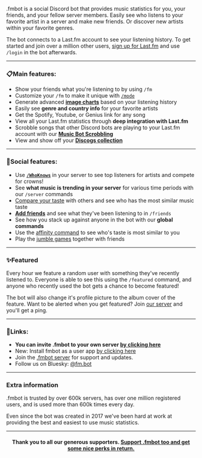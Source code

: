 .fmbot is a social Discord bot that provides music statistics for you, your friends, and your fellow server members. Easily see who listens to your favorite artist in a server and make new friends. Or discover new artists within your favorite genres.

The bot connects to a Last.fm account to see your listening history. To get started and join over a million other users, <a href="https://www.last.fm/join" target="_blank">sign up for Last.fm</a> and use `/login` in the bot afterwards.

---
### 📋Main features:

- Show your friends what you're listening to by using `/fm`
- Customize your `/fm` to make it unique with [`/mode`](/commands/#mode)
- Generate advanced [**image charts**](/commands/albums/#chart-c) based on your listening history
- Easily see **genre and country info** for your favorite artists
- Get the Spotify, Youtube, or Genius link for any song
- View all your Last.fm statistics through **deep integration with Last.fm**
- Scrobble songs that other Discord bots are playing to your Last.fm account with our [**Music Bot Scrobbling**](/botscrobbling/)
- View and show off your **[Discogs collection](/commands/discogs/)**

---
### 👥Social features:

- Use [**`/WhoKnows`**](/commands/artists/#whoknows-wk-w) in your server to see top listeners for artists and compete for crowns!
- See **what music is trending in your server** for various time periods with our `/server` commands
- [Compare your taste](/commands/artists/#taste-t) with others and see who has the most similar music taste
- [**Add friends**](/commands/friends/)  and see what they've been listening to in `/friends`
- See how you stack up against anyone in the bot with our **global commands**
- Use the [affinity command](/commands/artists/#affinity-aff) to see who's taste is most similar to you
- Play the [jumble games](/commands/games/) together with friends

---
### ✨Featured

Every hour we feature a random user with something they've recently listened to. Everyone is able to see this using the `/featured` command, and anyone who recently used the bot gets a chance to become featured!

The bot will also change it's profile picture to the album cover of the feature. Want to be alerted when you get featured? Join [our server](https://discord.gg/fmbot) and you'll get a ping.

---
### 🔗Links:

- **You can invite .fmbot to your own server [by clicking here](https://discord.com/oauth2/authorize?client_id=356268235697553409&permissions=275415092288&scope=applications.commands%20bot)**
- New: Install fmbot as a user app [by clicking here](https://discord.com/oauth2/authorize?client_id=356268235697553409&scope=applications.commands&integration_type=1)
- Join the [.fmbot server](https://discord.gg/fmbot) for support and updates.
- Follow us on Bluesky: [@fm.bot](https://bsky.app/profile/fm.bot)

---

### Extra information

.fmbot is trusted by over 600k servers, has over one million registered users, and is used more than 600k times every day.

Even since the bot was created in 2017 we've been hard at work at providing the best and easiest to use music statistics.

--- 

<h4 align="center">Thank you to all our generous supporters. <a href="/supporter">Support .fmbot too and get some nice perks in return.</a></h4> 